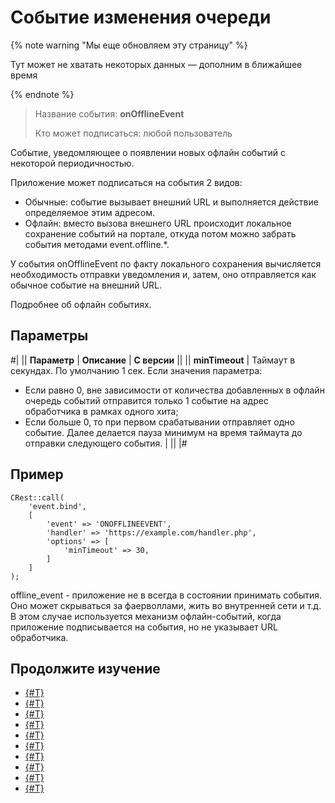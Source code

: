 # Событие изменения очереди

{% note warning "Мы еще обновляем эту страницу" %}

Тут может не хватать некоторых данных — дополним в ближайшее время

{% endnote %}

> Название события: **onOfflineEvent**
>
> Кто может подписаться: любой пользователь

Событие, уведомляющее о появлении новых офлайн событий с некоторой периодичностью.

Приложение может подписаться на события 2 видов:

- Обычные: событие вызывает внешний URL и выполняется действие определяемое этим адресом.
- Офлайн: вместо вызова внешнего URL происходит локальное сохранение событий на портале, откуда потом можно забрать события методами event.offline.*.

У события onOfflineEvent по факту локального сохранения вычисляется необходимость отправки уведомления и, затем, оно отправляется как обычное событие на внешний URL.

Подробнее об офлайн событиях.

## Параметры

#|
|| **Параметр** | **Описание** | **С версии** ||
|| **minTimeout** | Таймаут в секундах. По умолчанию 1 сек. Если значения параметра:

- Если равно 0, вне зависимости от количества добавленных в офлайн очередь событий отправится только 1 событие на адрес обработчика в рамках одного хита;
- Если больше 0, то при первом срабатывании отправляет одно событие. Далее делается пауза минимум на время таймаута до отправки следующего события. | ||
|#

## Пример

```
CRest::call(
    'event.bind',
    [
        'event' => 'ONOFFLINEEVENT',
        'handler' => 'https://example.com/handler.php',
        'options' => [
            'minTimeout' => 30,
        ]
    ]
);
```

offline_event - приложение не в всегда в состоянии принимать события. Оно может скрываться за фаерволлами, жить во внутренней сети и т.д. В этом случае используется механизм офлайн-событий, когда приложение подписывается на события, но не указывает URL обработчика.

## Продолжите изучение

- [{#T}](./events.md)
- [{#T}](./event-bind.md)
- [{#T}](./event-get.md)
- [{#T}](./event-unbind.md)
- [{#T}](./safe-event-handlers.md)
- [{#T}](./offline-events.md)
- [{#T}](./event-offline-list.md)
- [{#T}](./event-offline-get.md)
- [{#T}](./event-offline-clear.md)
- [{#T}](./event-offline-error.md)
